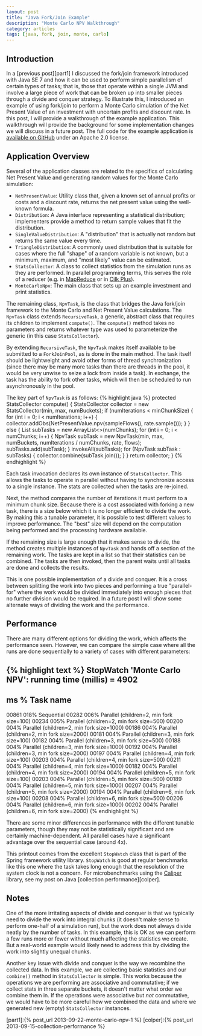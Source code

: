 ```yaml
---
layout: post
title: "Java Fork/Join Example"
description: "Monte Carlo NPV Walkthrough"
category: articles
tags: [java, fork, join, monte, carlo]
---
```


Introduction
------------

In a [previous post][part1] I discussed the fork/join framework introduced
with Java SE 7 and how it can be used to perform simple parallelism of
certain types of tasks; that is, those that operate within a single
JVM and involve a large piece of work that can be broken up into smaller
pieces through a divide and conquer strategy. To illustrate this, I
introduced an example of using fork/join to perform a Monte Carlo simulation
of the Net Present Value of an investment with uncertain profits and
discount rate. In this post, I will provide a walkthrough of the example
application. This walkthrough will provide the background for some
implementation changes we will discuss in a future post. The full code for the
example application is [available on GitHub][mcnpv] under an Apache 2.0
license. 

Application Overview
--------------------

Several of the application classes are related to the specifics of calculating
Net Present Value and generating random values for the Monte Carlo simulation:

* `NetPresentValue`: Utility class that, given a known set of annual profits
  or costs and a discount rate, returns the net present value using the well-
  known formula.
* `Distribution`: A Java interface representing a statistical distribution;
  implementers provide a method to return sample values that fit the
  distribution.
* `SingleValueDistribution`: A "distribution" that is actually not random
  but returns the same value every time.
* `TriangleDistribution`: A commonly used distribution that is suitable for
  cases where the full "shape" of a random variable is not known, but a
  minimum, maximum, and "most likely" value can be estimated.
* `StatsCollector`: A class to collect statistics from the simulation runs
  as they are performed. In parallel programming terms, this serves the role
  of a reducer (e.g. in [MapReduce][] or in [Cilk Plus][cilkplus]).
* `MonteCarloNpv`: The main class that sets up an example investment and
  print statistics.

The remaining class, `NpvTask`, is the class that bridges the Java fork/join
framework to the Monte Carlo and Net Present Value calculations. The `NpvTask`
class extends `RecursiveTask`, a generic, abstract class that requires its
children to implement `compute()`. The `compute()` method takes no parameters
and returns whatever type was used to parameterize the generic (in this case
`StatsCollector`).

By extending `RecursiveTask`, the `NpvTask` makes itself available to be submitted
to a `ForkJoinPool`, as is done in the main method. The task itself should be
lightweight and avoid other forms of thread synchronization (since there may be
many more tasks than there are threads in the pool, it would be very unwise to
seize a lock from inside a task). In exchange, the task has the ability to fork
other tasks, which will then be scheduled to run asynchronously in the pool.

The key part of `NpvTask` is as follows:
{% highlight java %}
protected StatsCollector compute() {
    StatsCollector collector = new StatsCollector(min, max, numBuckets);
    if (numIterations < minChunkSize) {
        for (int i = 0; i < numIterations; i++) {
            collector.addObs(NetPresentValue.npv(sampleFlows(),
                    rate.sample()));
        }
    } else {
        List<NpvTask> subTasks = new ArrayList<>(numChunks);
        for (int i = 0; i < numChunks; i++) {
            NpvTask subTask = new NpvTask(min, max, numBuckets,
                    numIterations / numChunks, rate, flows);
            subTasks.add(subTask);
        }
        invokeAll(subTasks);
        for (NpvTask subTask : subTasks) {
            collector.combine(subTask.join());
        }
    }
    return collector;
}
{% endhighlight %}

Each task invocation declares its own instance of `StatsCollector`. This allows the
tasks to operate in parallel without having to synchronize access to a single
instance. The stats are collected when the tasks are re-joined.

Next, the method compares the number of iterations it must perform to a
minimum chunk size. Because there is a cost associated with forking a new task, there is
a size below which it is no longer efficient to divide the work. By making this a tunable
parameter, it is possible to test different values to improve performance. The "best"
size will depend on the computation being performed and the processing hardware available.

If the remaining size is large enough that it makes sense to divide, the method creates
multiple instances of `NpvTask` and hands off a section of the remaining work. The tasks
are kept in a list so that their statistics can be combined. The tasks are then invoked,
then the parent waits until all tasks are done and collects the results.

This is one possible implementation of a divide and conquer. It is a cross between
splitting the work into two pieces and performing a true "parallel-for" where the work
would be divided immediately into enough pieces that no further division would be
required. In a future post I will show some alternate ways of dividing the work and
the performance.

Performance
-----------

There are many different options for dividing the work, which affects the performance
seen. However, we can compare the simple case where all the runs are done sequentially
to a variety of cases with different parameters:

{% highlight text %}
StopWatch 'Monte Carlo NPV': running time (millis) = 4902
-----------------------------------------
ms     %     Task name
-----------------------------------------
00861  018%  Sequential
00282  006%  Parallel (children=2, min fork size=100)
00234  005%  Parallel (children=2, min fork size=500)
00200  004%  Parallel (children=2, min fork size=1000)
00186  004%  Parallel (children=2, min fork size=2000)
00181  004%  Parallel (children=3, min fork size=100)
00182  004%  Parallel (children=3, min fork size=500)
00188  004%  Parallel (children=3, min fork size=1000)
00192  004%  Parallel (children=3, min fork size=2000)
00197  004%  Parallel (children=4, min fork size=100)
00203  004%  Parallel (children=4, min fork size=500)
00211  004%  Parallel (children=4, min fork size=1000)
00182  004%  Parallel (children=4, min fork size=2000)
00194  004%  Parallel (children=5, min fork size=100)
00203  004%  Parallel (children=5, min fork size=500)
00189  004%  Parallel (children=5, min fork size=1000)
00207  004%  Parallel (children=5, min fork size=2000)
00194  004%  Parallel (children=6, min fork size=100)
00208  004%  Parallel (children=6, min fork size=500)
00206  004%  Parallel (children=6, min fork size=1000)
00202  004%  Parallel (children=6, min fork size=2000)
{% endhighlight %}

There are some minor differences in performance with the different tunable parameters,
though they may not be statistically significant and are certainly
machine-dependent. All parallel cases have a significant advantage over the
sequential case (around 4x).

This printout comes from the excellent `StopWatch` class that is part of the Spring
framework utility library. `StopWatch` is good at regular benchmarks like this one
where the task takes long enough that the resolution of the system clock is not a
concern. For microbenchmarks using the [Caliper][] library, see my post on Java
[collection performance][colper].

Notes
-----

One of the more irritating aspects of divide and conquer is that we typically need to
divide the work into integral chunks (it doesn't make sense to perform one-half of a
simulation run), but the work does not always divide neatly by the number of tasks.
In this example, this is OK as we can perform a few runs more or fewer without much
affecting the statistics we create. But a real-world example would likely need to
address this by dividing the work into slightly unequal chunks.

Another key issue with divide and conquer is the way we recombine the collected data. In
this example, we are collecting basic statistics and our `combine()` method in
`StatsCollector` is simple. This works because the operations we are performing
are associative and commutative; if we collect stats in three separate buckets,
it doesn't matter what order we combine them in. If the operations were
associative but *not* commutative, we would have to be more careful how we
combined the data and where we generated new (empty) `StatsCollector` instances.


[mcnpv]:https://github.com/AlanHohn/monte-carlo-npv
[MapReduce]:http://en.wikipedia.org/wiki/MapReduce
[cilkplus]:http://software.intel.com/en-us/blogs/2013/02/26/an-introduction-to-cilk-plus-reducers
[Caliper]: https://code.google.com/p/caliper/ 
[part1]:{% post_url 2013-09-22-monte-carlo-npv-1 %}
[colper]:{% post_url 2013-09-15-collection-performance %}

